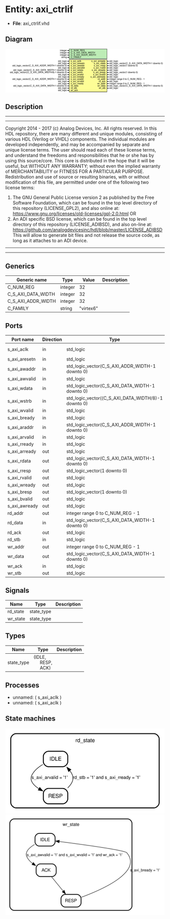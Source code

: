 # Entity: axi_ctrlif

- **File**: axi_ctrlif.vhd
## Diagram

![Diagram](axi_ctrlif.svg "Diagram")
## Description

***************************************************************************
***************************************************************************
Copyright 2014 - 2017 (c) Analog Devices, Inc. All rights reserved.
In this HDL repository, there are many different and unique modules, consisting
of various HDL (Verilog or VHDL) components. The individual modules are
developed independently, and may be accompanied by separate and unique license
terms.
The user should read each of these license terms, and understand the
freedoms and responsibilities that he or she has by using this source/core.
This core is distributed in the hope that it will be useful, but WITHOUT ANY
WARRANTY; without even the implied warranty of MERCHANTABILITY or FITNESS FOR
A PARTICULAR PURPOSE.
Redistribution and use of source or resulting binaries, with or without modification
of this file, are permitted under one of the following two license terms:
  1. The GNU General Public License version 2 as published by the
     Free Software Foundation, which can be found in the top level directory
     of this repository (LICENSE_GPL2), and also online at:
     <https://www.gnu.org/licenses/old-licenses/gpl-2.0.html>
OR
  2. An ADI specific BSD license, which can be found in the top level directory
     of this repository (LICENSE_ADIBSD), and also on-line at:
     https://github.com/analogdevicesinc/hdl/blob/master/LICENSE_ADIBSD
     This will allow to generate bit files and not release the source code,
     as long as it attaches to an ADI device.
***************************************************************************
***************************************************************************
## Generics

| Generic name       | Type    | Value     | Description |
| ------------------ | ------- | --------- | ----------- |
| C_NUM_REG          | integer | 32        |             |
| C_S_AXI_DATA_WIDTH | integer | 32        |             |
| C_S_AXI_ADDR_WIDTH | integer | 32        |             |
| C_FAMILY           | string  | "virtex6" |             |
## Ports

| Port name     | Direction | Type                                                | Description       |
| ------------- | --------- | --------------------------------------------------- | ----------------- |
| s_axi_aclk    | in        | std_logic                                           | AXI bus interface |
| s_axi_aresetn | in        | std_logic                                           |                   |
| s_axi_awaddr  | in        | std_logic_vector(C_S_AXI_ADDR_WIDTH-1 downto 0)     |                   |
| s_axi_awvalid | in        | std_logic                                           |                   |
| s_axi_wdata   | in        | std_logic_vector(C_S_AXI_DATA_WIDTH-1 downto 0)     |                   |
| s_axi_wstrb   | in        | std_logic_vector((C_S_AXI_DATA_WIDTH/8)-1 downto 0) |                   |
| s_axi_wvalid  | in        | std_logic                                           |                   |
| s_axi_bready  | in        | std_logic                                           |                   |
| s_axi_araddr  | in        | std_logic_vector(C_S_AXI_ADDR_WIDTH-1 downto 0)     |                   |
| s_axi_arvalid | in        | std_logic                                           |                   |
| s_axi_rready  | in        | std_logic                                           |                   |
| s_axi_arready | out       | std_logic                                           |                   |
| s_axi_rdata   | out       | std_logic_vector(C_S_AXI_DATA_WIDTH-1 downto 0)     |                   |
| s_axi_rresp   | out       | std_logic_vector(1 downto 0)                        |                   |
| s_axi_rvalid  | out       | std_logic                                           |                   |
| s_axi_wready  | out       | std_logic                                           |                   |
| s_axi_bresp   | out       | std_logic_vector(1 downto 0)                        |                   |
| s_axi_bvalid  | out       | std_logic                                           |                   |
| s_axi_awready | out       | std_logic                                           |                   |
| rd_addr       | out       | integer range 0 to C_NUM_REG - 1                    |                   |
| rd_data       | in        | std_logic_vector(C_S_AXI_DATA_WIDTH-1 downto 0)     |                   |
| rd_ack        | out       | std_logic                                           |                   |
| rd_stb        | in        | std_logic                                           |                   |
| wr_addr       | out       | integer range 0 to C_NUM_REG - 1                    |                   |
| wr_data       | out       | std_logic_vector(C_S_AXI_DATA_WIDTH-1 downto 0)     |                   |
| wr_ack        | in        | std_logic                                           |                   |
| wr_stb        | out       | std_logic                                           |                   |
## Signals

| Name     | Type       | Description |
| -------- | ---------- | ----------- |
| rd_state | state_type |             |
| wr_state | state_type |             |
## Types

| Name       | Type                                                                                       | Description |
| ---------- | ------------------------------------------------------------------------------------------ | ----------- |
| state_type | (IDLE,<br><span style="padding-left:20px"> RESP,<br><span style="padding-left:20px"> ACK)  |             |
## Processes
- unnamed: ( s_axi_aclk )
- unnamed: ( s_axi_aclk )
## State machines

![Diagram_state_machine_0]( stm_axi_ctrlif_00.svg "Diagram")![Diagram_state_machine_1]( stm_axi_ctrlif_11.svg "Diagram")